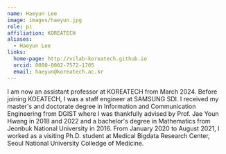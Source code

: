 ```yaml
---
name: Haeyun Lee
image: images/haeyun.jpg
role: pi
affiliation: KOREATECH
aliases:
  - Haeyun Lee
links:
  home-page: http://vilab-koreatech.github.io
  orcid: 0000-0002-7572-1705
  email: haeyun@koreatech.ac.kr
---
```


I am now an assistant professor at KOREATECH from March 2024. Before joining KOEATECH, I was a staff engineer at SAMSUNG SDI. I received my master's and doctorate degree in Information and Communication Engineering from DGIST where I was thankfully advised by Prof. Jae Youn Hwang in 2018 and 2022 and a bachelor's degree in Mathematics from Jeonbuk National University in 2016. From January 2020 to August 2021, I worked as a visiting Ph.D. student at Medical Bigdata Research Center, Seoul National University Colledge of Medicine.
